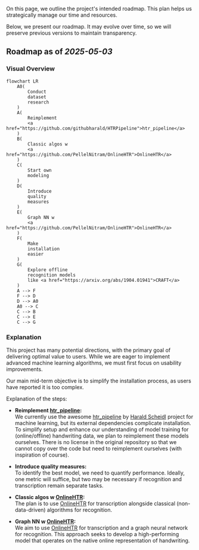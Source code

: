 On this page, we outline the project's intended roadmap. This plan helps us strategically manage our time and resources.

Below, we present our roadmap. It may evolve over time, so we will preserve previous versions to maintain transparency.

## Roadmap as of *2025-05-03*

### Visual Overview

```mermaid
flowchart LR
    A0(
        Conduct
        dataset
        research
    )
    A(
        Reimplement
        <a href="https://github.com/githubharald/HTRPipeline">htr_pipeline</a>
    )
    B(
        Classic algos w
        <a href="https://github.com/PellelNitram/OnlineHTR">OnlineHTR</a>
    )
    C(
        Start own
        modeling
    )
    D(
        Introduce
        quality
        measures
    )
    E(
        Graph NN w
        <a href="https://github.com/PellelNitram/OnlineHTR">OnlineHTR</a>
    )
    F(
        Make
        installation
        easier
    )
    G(
        Explore offline
        recognition models
        like <a href="https://arxiv.org/abs/1904.01941">CRAFT</a>
    )
    A --> F
    F --> D
    D --> A0
    A0 --> C
    C --> B
    C --> E
    C --> G
```

### Explanation

This project has many potential directions, with the primary goal of delivering optimal value to users. While we are eager to implement advanced machine learning algorithms, we must first focus on usability improvements.

Our main mid-term objective is to simplify the installation process, as users have reported it is too complex.

Explanation of the steps:

- **Reimplement [htr_pipeline](https://github.com/githubharald/HTRPipeline):**  
  We currently use the awesome [htr_pipeline](https://github.com/githubharald/HTRPipeline) by [Harald Scheidl](https://github.com/githubharald) project for machine learning, but its external dependencies complicate installation. To simplify setup and enhance our understanding of model training for (online/offline) handwriting data, we plan to reimplement these models ourselves. There is no license in the original repository so that we cannot copy over the code but need to reimplement ourselves (with inspiration of course).

- **Introduce quality measures:**  
  To identify the best model, we need to quantify performance. Ideally, one metric will suffice, but two may be necessary if recognition and transcription remain separate tasks.

- **Classic algos w [OnlineHTR](https://github.com/PellelNitram/OnlineHTR):**  
  The plan is to use [OnlineHTR](https://github.com/PellelNitram/OnlineHTR) for transcription alongside classical (non-data-driven) algorithms for recognition.

- **Graph NN w [OnlineHTR](https://github.com/PellelNitram/OnlineHTR):**  
  We aim to use [OnlineHTR](https://github.com/PellelNitram/OnlineHTR) for transcription and a graph neural network for recognition. This approach seeks to develop a high-performing model that operates on the native online representation of handwriting.